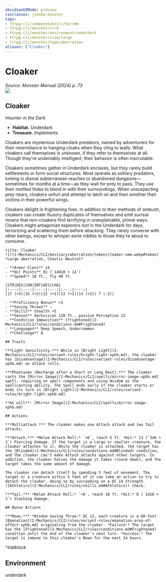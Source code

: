 ```yaml
---
obsidianUIMode: preview
cssclasses: json5e-monster
tags:
- ttrpg-cli/compendium/src/5e/xmm
- ttrpg-cli/monster/cr/8
- ttrpg-cli/monster/environment/underdark
- ttrpg-cli/monster/size/large
- ttrpg-cli/monster/type/aberration
aliases: ["Cloaker"]
---
```

# Cloaker
*Source: Monster Manual (2024) p. 73*  
![](2-Mechanics/CLI/books/monster-manual-2025/img/cloaker.webp#right)

## Cloaker

*Haunter in the Dark*

- **Habitat.** Underdark  
- **Treasure.** Implements  

Cloakers are mysterious Underdark predators, named by adventurers for their resemblance to hanging cloaks when they cling to walls. What cloakers call themselves is unknown, if they refer to themselves at all. Though they're undeniably intelligent, their behavior is often inscrutable.

Cloakers sometimes gather in Underdark enclaves, but they rarely build settlements or form social structures. Most operate as solitary predators, lurking in dismal subterranean reaches or abandoned dungeons—sometimes for months at a time—as they wait for prey to pass. They use their mottled hides to blend in with their surroundings. When unsuspecting prey nears, cloakers unfurl and attempt to latch on and then smother their victims in their powerful wings.

Cloakers delight in frightening foes. In addition to their methods of ambush, cloakers can create illusory duplicates of themselves and emit surreal moans that non-cloakers find terrifying in unexplainable, primal ways. Cloakers might antagonize explorers lost in the Underdark for days, terrorizing and scattering them before attacking. They rarely converse with other beings, except to whisper eerie riddles to those they're about to consume.

```ad-statblock
title: Cloaker
![](2-Mechanics/CLI/bestiary/aberration/token/cloaker-xmm.webp#token)
*Large aberration, Chaotic Neutral*

- **Armor Class** 14 
- **Hit Points** 91 (`14d10 + 14`) 
- **Speed** 10 ft., fly 40 ft.

|STR|DEX|CON|INT|WIS|CHA|
|:---:|:---:|:---:|:---:|:---:|:---:|
|17 (+3)|15 (+2)|12 (+1)|13 (+1)|14 (+2)| 7 (-2)|

- **Proficiency Bonus** +3
- **Saving Throws** ⏤
- **Skills** Stealth +5
- **Senses** darkvision 120 ft., passive Perception 12
- **Condition Immunities** [frightened](2-Mechanics/CLI/rules/conditions.md#Frightened)
- **Languages** Deep Speech, Undercommon
- **Challenge** 8

## Traits

***Light Sensitivity.*** While in [Bright Light](2-Mechanics/CLI/rules/variant-rules/bright-light-xphb.md), the cloaker has [Disadvantage](2-Mechanics/CLI/rules/variant-rules/disadvantage-xphb.md) on attack rolls.

***Phantasms (Recharge after a Short or Long Rest).*** The cloaker casts the [Mirror Image](2-Mechanics/CLI/spells/mirror-image-xphb.md) spell, requiring no spell components and using Wisdom as the spellcasting ability. The spell ends early if the cloaker starts or ends its turn in [Bright Light](2-Mechanics/CLI/rules/variant-rules/bright-light-xphb.md).

**At will**: [Mirror Image](2-Mechanics/CLI/spells/mirror-image-xphb.md)

## Actions

***Multiattack.*** The cloaker makes one Attach attack and two Tail attacks.

***Attach.*** *Melee Attack Roll:* `+6`, reach 5 ft. *Hit:* 13 (`3d6 + 3`) Piercing damage. If the target is a Large or smaller creature, the cloaker attaches to it. While the cloaker is attached, the target has the [Blinded](2-Mechanics/CLI/rules/conditions.md#Blinded) condition, and the cloaker can't make Attach attacks against other targets. In addition, the cloaker halves the damage it takes (round down), and the target takes the same amount of damage.

The cloaker can detach itself by spending 5 feet of movement. The target or a creature within 5 feet of it can take an action to try to detach the cloaker, doing so by succeeding on a DC 14 Strength ([Athletics](2-Mechanics/CLI/rules/skills.md#Athletics)) check.

***Tail.*** *Melee Attack Roll:* `+6`, reach 10 ft. *Hit:* 8 (`1d10 + 3`) Slashing damage.

## Bonus Actions

***Moan.*** *Wisdom Saving Throw:* DC 13, each creature in a 60-foot [Emanation](2-Mechanics/CLI/rules/variant-rules/emanation-area-of-effect-xphb.md) originating from the cloaker. *Failure:* The target has the [Frightened](2-Mechanics/CLI/rules/conditions.md#Frightened) condition until the end of the cloaker's next turn. *Success:* The target is immune to this cloaker's Moan for the next 24 hours.
```
^statblock

## Environment

underdark
